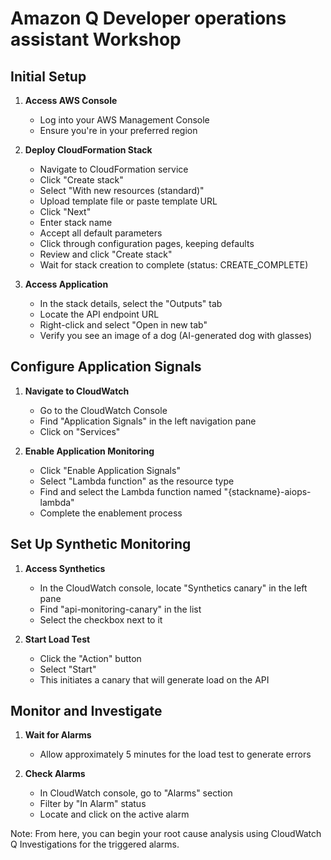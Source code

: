 # Amazon Q Developer operations assistant Workshop

## Initial Setup
1. **Access AWS Console**
   - Log into your AWS Management Console
   - Ensure you're in your preferred region

2. **Deploy CloudFormation Stack**
   - Navigate to CloudFormation service
   - Click "Create stack" 
   - Select "With new resources (standard)"
   - Upload template file or paste template URL
   - Click "Next"
   - Enter stack name
   - Accept all default parameters
   - Click through configuration pages, keeping defaults
   - Review and click "Create stack"
   - Wait for stack creation to complete (status: CREATE_COMPLETE)

3. **Access Application**
   - In the stack details, select the "Outputs" tab
   - Locate the API endpoint URL
   - Right-click and select "Open in new tab"
   - Verify you see an image of a dog (AI-generated dog with glasses)

## Configure Application Signals
1. **Navigate to CloudWatch**
   - Go to the CloudWatch Console
   - Find "Application Signals" in the left navigation pane
   - Click on "Services"

2. **Enable Application Monitoring**
   - Click "Enable Application Signals"
   - Select "Lambda function" as the resource type
   - Find and select the Lambda function named "{stackname}-aiops-lambda"
   - Complete the enablement process

## Set Up Synthetic Monitoring
1. **Access Synthetics**
   - In the CloudWatch console, locate "Synthetics canary" in the left pane
   - Find "api-monitoring-canary" in the list
   - Select the checkbox next to it

2. **Start Load Test**
   - Click the "Action" button
   - Select "Start"
   - This initiates a canary that will generate load on the API

## Monitor and Investigate
1. **Wait for Alarms**
   - Allow approximately 5 minutes for the load test to generate errors

2. **Check Alarms**
   - In CloudWatch console, go to "Alarms" section
   - Filter by "In Alarm" status
   - Locate and click on the active alarm

Note: From here, you can begin your root cause analysis using CloudWatch Q Investigations for the triggered alarms.

